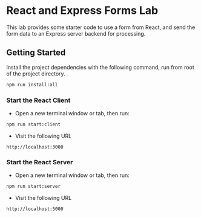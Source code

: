 # React and Express Forms Lab

This lab provides some starter code to use a form from React, and send the form data to an Express server backend for processing.

## Getting Started

Install the project dependencies with the following command, run from root of the project directory.

```sh
npm run install:all
```

### Start the React Client

- Open a new terminal window or tab, then run:

```sh
npm run start:client
```

- Visit the following URL

`http://localhost:3000`

### Start the React Server

- Open a new terminal window or tab, then run:

```sh
npm run start:server
```

- Visit the following URL

`http://localhost:5000`
